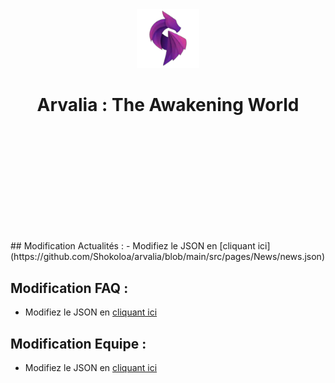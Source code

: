 <div align="center">
  <img src="src/assets/logo/arvalia-nobg.png" width="100" />

# Arvalia : The Awakening World
</div>

<div style="margin-top: 5vh;">
  ## Modification Actualités :
  - Modifiez le JSON en [cliquant ici](https://github.com/Shokoloa/arvalia/blob/main/src/pages/News/news.json)

  ## Modification FAQ :
  - Modifiez le JSON en [cliquant ici](https://github.com/Shokoloa/arvalia/blob/main/src/pages/FAQ/faq.json)

  ## Modification Equipe :
  - Modifiez le JSON en [cliquant ici](https://github.com/Shokoloa/arvalia/blob/main/src/pages/PhoenixRise/team.json)
</div>
